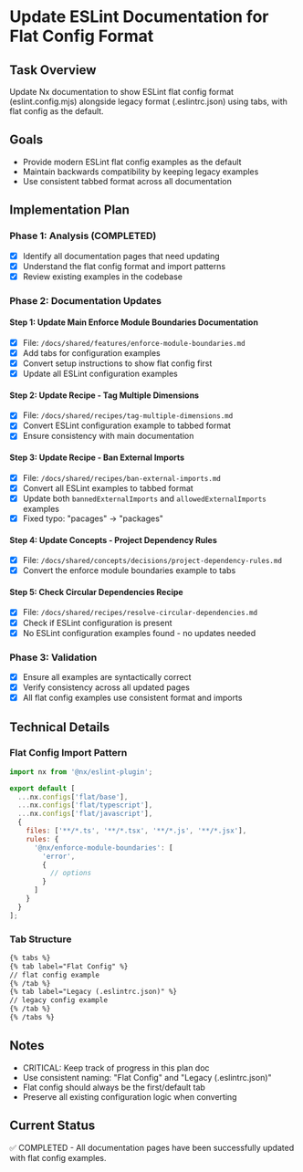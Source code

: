 # Update ESLint Documentation for Flat Config Format

## Task Overview
Update Nx documentation to show ESLint flat config format (eslint.config.mjs) alongside legacy format (.eslintrc.json) using tabs, with flat config as the default.

## Goals
- Provide modern ESLint flat config examples as the default
- Maintain backwards compatibility by keeping legacy examples
- Use consistent tabbed format across all documentation

## Implementation Plan

### Phase 1: Analysis (COMPLETED)
- [x] Identify all documentation pages that need updating
- [x] Understand the flat config format and import patterns
- [x] Review existing examples in the codebase

### Phase 2: Documentation Updates

#### Step 1: Update Main Enforce Module Boundaries Documentation
- [x] File: `/docs/shared/features/enforce-module-boundaries.md`
- [x] Add tabs for configuration examples
- [x] Convert setup instructions to show flat config first
- [x] Update all ESLint configuration examples

#### Step 2: Update Recipe - Tag Multiple Dimensions
- [x] File: `/docs/shared/recipes/tag-multiple-dimensions.md`
- [x] Convert ESLint configuration example to tabbed format
- [x] Ensure consistency with main documentation

#### Step 3: Update Recipe - Ban External Imports
- [x] File: `/docs/shared/recipes/ban-external-imports.md`
- [x] Convert all ESLint examples to tabbed format
- [x] Update both `bannedExternalImports` and `allowedExternalImports` examples
- [x] Fixed typo: "pacages" -> "packages"

#### Step 4: Update Concepts - Project Dependency Rules
- [x] File: `/docs/shared/concepts/decisions/project-dependency-rules.md`
- [x] Convert the enforce module boundaries example to tabs

#### Step 5: Check Circular Dependencies Recipe
- [x] File: `/docs/shared/recipes/resolve-circular-dependencies.md`
- [x] Check if ESLint configuration is present
- [x] No ESLint configuration examples found - no updates needed

### Phase 3: Validation
- [x] Ensure all examples are syntactically correct
- [x] Verify consistency across all updated pages
- [x] All flat config examples use consistent format and imports

## Technical Details

### Flat Config Import Pattern
```javascript
import nx from '@nx/eslint-plugin';

export default [
  ...nx.configs['flat/base'],
  ...nx.configs['flat/typescript'],
  ...nx.configs['flat/javascript'],
  {
    files: ['**/*.ts', '**/*.tsx', '**/*.js', '**/*.jsx'],
    rules: {
      '@nx/enforce-module-boundaries': [
        'error',
        {
          // options
        }
      ]
    }
  }
];
```

### Tab Structure
```markdown
{% tabs %}
{% tab label="Flat Config" %}
// flat config example
{% /tab %}
{% tab label="Legacy (.eslintrc.json)" %}
// legacy config example
{% /tab %}
{% /tabs %}
```

## Notes
- CRITICAL: Keep track of progress in this plan doc
- Use consistent naming: "Flat Config" and "Legacy (.eslintrc.json)"
- Flat config should always be the first/default tab
- Preserve all existing configuration logic when converting

## Current Status
✅ COMPLETED - All documentation pages have been successfully updated with flat config examples.